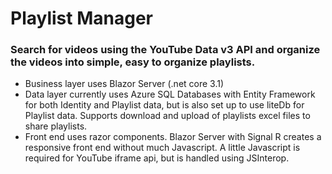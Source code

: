 # Playlist Manager
### Search for videos using the YouTube Data v3 API and organize the videos into simple, easy to organize playlists. 
- Business layer uses Blazor Server (.net core 3.1)
- Data layer currently uses Azure SQL Databases with Entity Framework for both Identity and Playlist data, but is also set up to use liteDb for Playlist data. Supports download and upload of playlists excel files to share playlists.
- Front end uses razor components. Blazor Server with Signal R creates a responsive front end without much Javascript. A little Javascript is required for YouTube iframe api, but is handled using JSInterop.

